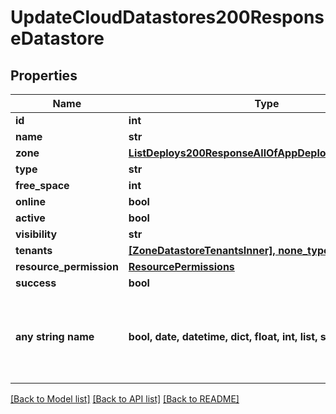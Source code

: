 # UpdateCloudDatastores200ResponseDatastore


## Properties
Name | Type | Description | Notes
------------ | ------------- | ------------- | -------------
**id** | **int** |  | [optional] 
**name** | **str** |  | [optional] 
**zone** | [**ListDeploys200ResponseAllOfAppDeploysInnerInstance**](ListDeploys200ResponseAllOfAppDeploysInnerInstance.md) |  | [optional] 
**type** | **str** |  | [optional] 
**free_space** | **int** |  | [optional] 
**online** | **bool** |  | [optional] 
**active** | **bool** |  | [optional] 
**visibility** | **str** |  | [optional] 
**tenants** | [**[ZoneDatastoreTenantsInner], none_type**](ZoneDatastoreTenantsInner.md) |  | [optional] 
**resource_permission** | [**ResourcePermissions**](ResourcePermissions.md) |  | [optional] 
**success** | **bool** |  | [optional] 
**any string name** | **bool, date, datetime, dict, float, int, list, str, none_type** | any string name can be used but the value must be the correct type | [optional]

[[Back to Model list]](../README.md#documentation-for-models) [[Back to API list]](../README.md#documentation-for-api-endpoints) [[Back to README]](../README.md)


